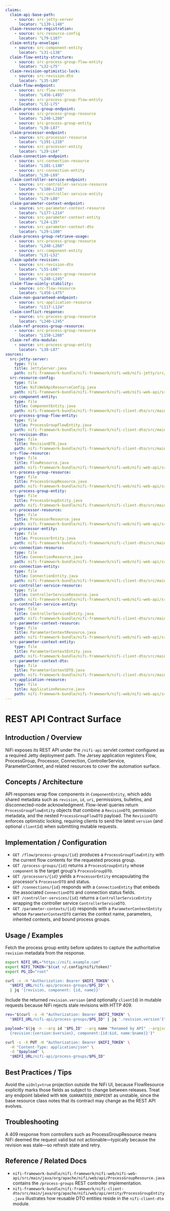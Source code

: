 ```yaml
---
claims:
  claim-api-base-path:
    - source: src-jetty-server
      locator: "L139-L148"
  claim-resource-registration:
    - source: src-resource-config
      locator: "L79-L107"
  claim-entity-envelope:
    - source: src-component-entity
      locator: "L31-L138"
  claim-flow-entity-structure:
    - source: src-process-group-flow-entity
      locator: "L32-L75"
  claim-revision-optimistic-lock:
    - source: src-revision-dto
      locator: "L35-L80"
  claim-flow-endpoint:
    - source: src-flow-resource
      locator: "L456-L493"
    - source: src-process-group-flow-entity
      locator: "L32-L75"
  claim-process-group-endpoint:
    - source: src-process-group-resource
      locator: "L240-L268"
    - source: src-process-group-entity
      locator: "L30-L87"
  claim-processor-endpoint:
    - source: src-processor-resource
      locator: "L191-L218"
    - source: src-processor-entity
      locator: "L29-L64"
  claim-connection-endpoint:
    - source: src-connection-resource
      locator: "L101-L140"
    - source: src-connection-entity
      locator: "L30-L69"
  claim-controller-service-endpoint:
    - source: src-controller-service-resource
      locator: "L180-L218"
    - source: src-controller-service-entity
      locator: "L29-L88"
  claim-parameter-context-endpoint:
    - source: src-parameter-context-resource
      locator: "L177-L214"
    - source: src-parameter-context-entity
      locator: "L24-L35"
    - source: src-parameter-context-dto
      locator: "L29-L100"
  claim-process-group-retrieve-usage:
    - source: src-process-group-resource
      locator: "L240-L268"
    - source: src-component-entity
      locator: "L31-L52"
  claim-update-revision:
    - source: src-revision-dto
      locator: "L55-L66"
    - source: src-process-group-resource
      locator: "L240-L245"
  claim-flow-uionly-stability:
    - source: src-flow-resource
      locator: "L456-L475"
  claim-non-guaranteed-endpoint:
    - source: src-application-resource
      locator: "L117-L124"
  claim-conflict-response:
    - source: src-process-group-resource
      locator: "L240-L245"
  claim-ref-process-group-resource:
    - source: src-process-group-resource
      locator: "L150-L268"
  claim-ref-dto-module:
    - source: src-process-group-entity
      locator: "L30-L87"
sources:
  src-jetty-server:
    type: file
    title: JettyServer.java
    path: nifi-framework-bundle/nifi-framework/nifi-web/nifi-jetty/src/main/java/org/apache/nifi/web/server/JettyServer.java
  src-resource-config:
    type: file
    title: NiFiWebApiResourceConfig.java
    path: nifi-framework-bundle/nifi-framework/nifi-web/nifi-web-api/src/main/java/org/apache/nifi/web/NiFiWebApiResourceConfig.java
  src-component-entity:
    type: file
    title: ComponentEntity.java
    path: nifi-framework-bundle/nifi-framework/nifi-client-dto/src/main/java/org/apache/nifi/web/api/entity/ComponentEntity.java
  src-process-group-flow-entity:
    type: file
    title: ProcessGroupFlowEntity.java
    path: nifi-framework-bundle/nifi-framework/nifi-client-dto/src/main/java/org/apache/nifi/web/api/entity/ProcessGroupFlowEntity.java
  src-revision-dto:
    type: file
    title: RevisionDTO.java
    path: nifi-framework-bundle/nifi-framework/nifi-client-dto/src/main/java/org/apache/nifi/web/api/dto/RevisionDTO.java
  src-flow-resource:
    type: file
    title: FlowResource.java
    path: nifi-framework-bundle/nifi-framework/nifi-web/nifi-web-api/src/main/java/org/apache/nifi/web/api/FlowResource.java
  src-process-group-resource:
    type: file
    title: ProcessGroupResource.java
    path: nifi-framework-bundle/nifi-framework/nifi-web/nifi-web-api/src/main/java/org/apache/nifi/web/api/ProcessGroupResource.java
  src-process-group-entity:
    type: file
    title: ProcessGroupEntity.java
    path: nifi-framework-bundle/nifi-framework/nifi-client-dto/src/main/java/org/apache/nifi/web/api/entity/ProcessGroupEntity.java
  src-processor-resource:
    type: file
    title: ProcessorResource.java
    path: nifi-framework-bundle/nifi-framework/nifi-web/nifi-web-api/src/main/java/org/apache/nifi/web/api/ProcessorResource.java
  src-processor-entity:
    type: file
    title: ProcessorEntity.java
    path: nifi-framework-bundle/nifi-framework/nifi-client-dto/src/main/java/org/apache/nifi/web/api/entity/ProcessorEntity.java
  src-connection-resource:
    type: file
    title: ConnectionResource.java
    path: nifi-framework-bundle/nifi-framework/nifi-web/nifi-web-api/src/main/java/org/apache/nifi/web/api/ConnectionResource.java
  src-connection-entity:
    type: file
    title: ConnectionEntity.java
    path: nifi-framework-bundle/nifi-framework/nifi-client-dto/src/main/java/org/apache/nifi/web/api/entity/ConnectionEntity.java
  src-controller-service-resource:
    type: file
    title: ControllerServiceResource.java
    path: nifi-framework-bundle/nifi-framework/nifi-web/nifi-web-api/src/main/java/org/apache/nifi/web/api/ControllerServiceResource.java
  src-controller-service-entity:
    type: file
    title: ControllerServiceEntity.java
    path: nifi-framework-bundle/nifi-framework/nifi-client-dto/src/main/java/org/apache/nifi/web/api/entity/ControllerServiceEntity.java
  src-parameter-context-resource:
    type: file
    title: ParameterContextResource.java
    path: nifi-framework-bundle/nifi-framework/nifi-web/nifi-web-api/src/main/java/org/apache/nifi/web/api/ParameterContextResource.java
  src-parameter-context-entity:
    type: file
    title: ParameterContextEntity.java
    path: nifi-framework-bundle/nifi-framework/nifi-client-dto/src/main/java/org/apache/nifi/web/api/entity/ParameterContextEntity.java
  src-parameter-context-dto:
    type: file
    title: ParameterContextDTO.java
    path: nifi-framework-bundle/nifi-framework/nifi-client-dto/src/main/java/org/apache/nifi/web/api/dto/ParameterContextDTO.java
  src-application-resource:
    type: file
    title: ApplicationResource.java
    path: nifi-framework-bundle/nifi-framework/nifi-web/nifi-web-api/src/main/java/org/apache/nifi/web/api/ApplicationResource.java
---
```


# REST API Contract Surface

## Introduction / Overview
<span id="claim-api-base-path">NiFi exposes its REST API under the `/nifi-api` servlet context configured as a required Jetty deployment path.</span>
<span id="claim-resource-registration">The Jersey application registers Flow, ProcessGroup, Processor, Connection, ControllerService, ParameterContext, and related resources to cover the automation surface.</span>

## Concepts / Architecture
<span id="claim-entity-envelope">API responses wrap flow components in `ComponentEntity`, which adds shared metadata such as `revision`, `id`, `uri`, permissions, bulletins, and disconnected-node acknowledgment.</span>
<span id="claim-flow-entity-structure">Flow-level queries return `ProcessGroupFlowEntity` objects that combine a `RevisionDTO`, permission metadata, and the nested `ProcessGroupFlowDTO` payload.</span>
<span id="claim-revision-optimistic-lock">The `RevisionDTO` enforces optimistic locking, requiring clients to send the latest `version` (and optional `clientId`) when submitting mutable requests.</span>

## Implementation / Configuration
- <span id="claim-flow-endpoint">`GET /flow/process-groups/{id}` produces a `ProcessGroupFlowEntity` with the current flow contents for the requested process group.</span>
- <span id="claim-process-group-endpoint">`GET /process-groups/{id}` returns a `ProcessGroupEntity` whose `component` is the target group's `ProcessGroupDTO`.</span>
- <span id="claim-processor-endpoint">`GET /processors/{id}` yields a `ProcessorEntity` encapsulating the processor's `ProcessorDTO` and status.</span>
- <span id="claim-connection-endpoint">`GET /connections/{id}` responds with a `ConnectionEntity` that embeds the associated `ConnectionDTO` and connection status fields.</span>
- <span id="claim-controller-service-endpoint">`GET /controller-services/{id}` returns a `ControllerServiceEntity` wrapping the controller service `ControllerServiceDTO`.</span>
- <span id="claim-parameter-context-endpoint">`GET /parameter-contexts/{id}` responds with a `ParameterContextEntity` whose `ParameterContextDTO` carries the context name, parameters, inherited contexts, and bound process groups.</span>

## Usage / Examples
<span id="claim-process-group-retrieve-usage">Fetch the process group entity before updates to capture the authoritative `revision` metadata from the response.</span>

```bash
export NIFI_URL="https://nifi.example.com"
export NIFI_TOKEN="$(cat ~/.config/nifi/token)"
export PG_ID="root"

curl -s -H "Authorization: Bearer $NIFI_TOKEN" \
  "$NIFI_URL/nifi-api/process-groups/$PG_ID" \
  | jq '{revision, component: {id, name}}'
```

<span id="claim-update-revision">Include the returned `revision.version` (and optionally `clientId`) in mutable requests because NiFi rejects stale revisions with HTTP 409.</span>

```bash
rev="$(curl -s -H "Authorization: Bearer $NIFI_TOKEN" \
  "$NIFI_URL/nifi-api/process-groups/$PG_ID" | jq '.revision.version')"

payload="$(jq -n --arg id "$PG_ID" --arg name "Renamed by API" --argjson version "$rev" '
  {revision:{version:$version}, component:{id:$id, name:$name}}')"

curl -s -X PUT -H "Authorization: Bearer $NIFI_TOKEN" \
  -H "Content-Type: application/json" \
  -d "$payload" \
  "$NIFI_URL/nifi-api/process-groups/$PG_ID"
```

## Best Practices / Tips
<span id="claim-flow-uionly-stability">Avoid the `uiOnly=true` projection outside the NiFi UI, because FlowResource explicitly marks those fields as subject to change between releases.</span>
<span id="claim-non-guaranteed-endpoint">Treat any endpoint labeled with `NON_GUARANTEED_ENDPOINT` as unstable, since the base resource class notes that its contract may change as the REST API evolves.</span>

## Troubleshooting
<span id="claim-conflict-response">A 409 response from controllers such as ProcessGroupResource means NiFi deemed the request valid but not actionable—typically because the revision was stale—so refresh state and retry.</span>

## Reference / Related Docs
- <span id="claim-ref-process-group-resource">`nifi-framework-bundle/nifi-framework/nifi-web/nifi-web-api/src/main/java/org/apache/nifi/web/api/ProcessGroupResource.java` contains the `/process-groups` REST controller implementation.</span>
- <span id="claim-ref-dto-module">`nifi-framework-bundle/nifi-framework/nifi-client-dto/src/main/java/org/apache/nifi/web/api/entity/ProcessGroupEntity.java` illustrates how reusable DTO entities reside in the `nifi-client-dto` module.</span>
